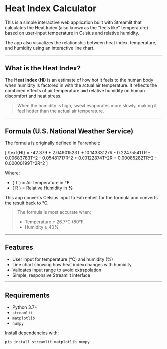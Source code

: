 # Heat Index Calculator

This is a simple interactive web application built with Streamlit that calculates the Heat Index (also known as the "feels like" temperature) based on user-input temperature in Celsius and relative humidity.

The app also visualizes the relationship between heat index, temperature, and humidity using an interactive line chart.

---

## What is the Heat Index?

The **Heat Index (HI)** is an estimate of how hot it feels to the human body when humidity is factored in with the actual air temperature. It reflects the combined effects of air temperature and relative humidity on human discomfort and heat stress.

> When the humidity is high, sweat evaporates more slowly, making it feel hotter than the actual air temperature.

---

## Formula (U.S. National Weather Service)

The formula is originally defined in Fahrenheit:

\[
\text{HI} = -42.379 + 2.04901523T + 10.14333127R - 0.22475541TR - 0.00683783T^2 - 0.05481717R^2 + 0.00122874T^2R + 0.00085282TR^2 - 0.00000199T^2R^2
\]

Where:
- \( T \) = Air temperature in **°F**
- \( R \) = Relative Humidity in **%**

This app converts Celsius input to Fahrenheit for the formula and converts the result back to °C.

> The formula is most accurate when:
> - Temperature ≥ 26.7°C (80°F)  
> - Humidity ≥ 40%

---

## Features

- User input for temperature (°C) and humidity (%)
- Line chart showing how heat index changes with humidity
- Validates input range to avoid extrapolation
- Simple, responsive Streamlit interface

---

## Requirements

- Python 3.7+
- `streamlit`
- `matplotlib`
- `numpy`

Install dependencies with:

```bash
pip install streamlit matplotlib numpy
